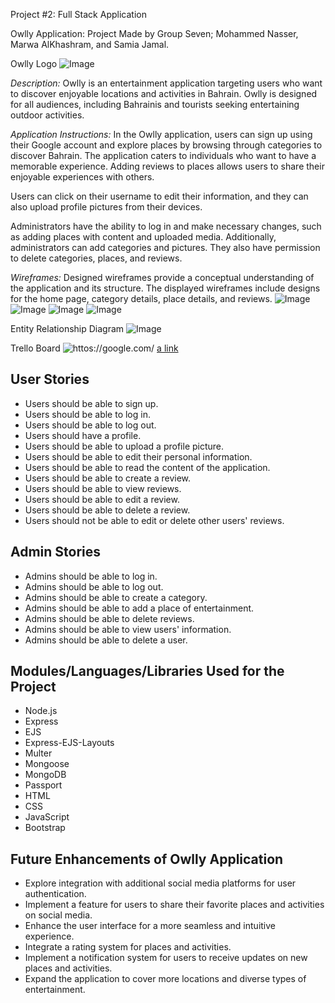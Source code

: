 Project #2: Full Stack Application

Owlly Application:
    Project Made by Group Seven; Mohammed Nasser, Marwa AlKhashram, and Samia Jamal.

Owlly Logo
![Image](./public/images/Owlly-Logo-readme.png)

*Description:*
Owlly is an entertainment application targeting users who want to discover enjoyable locations and activities in Bahrain. Owlly is designed for all audiences, including Bahrainis and tourists seeking entertaining outdoor activities.

*Application Instructions:*
In the Owlly application, users can sign up using their Google account and explore places by browsing through categories to discover Bahrain. The application caters to individuals who want to have a memorable experience. Adding reviews to places allows users to share their enjoyable experiences with others.

Users can click on their username to edit their information, and they can also upload profile pictures from their devices.

Administrators have the ability to log in and make necessary changes, such as adding places with content and uploaded media. Additionally, administrators can add categories and pictures. They also have permission to delete categories, places, and reviews.

*Wireframes:*
Designed wireframes provide a conceptual understanding of the application and its structure. The displayed wireframes include designs for the home page, category details, place details, and reviews.
![Image](./public/images/homepage-readme.png)
![Image](./public/images/restaurant-readme.png)
![Image](./public/images/places-detail-readme.png)
![Image](./public/images/review-readme.png)


Entity Relationship Diagram
![Image](./public/images/Owlly-ERD-readme.drawio.png)

Trello Board
![httos://google.com/](https://trello.com/invite/b/UlNrKvw2/ATTI9c64075675f4b9c53e7bfd428e725b1c8624AFEB/project-2-sei7)
[a link](https://trello.com/invite/b/UlNrKvw2/ATTI9c64075675f4b9c53e7bfd428e725b1c8624AFEB/project-2-sei7)

## User Stories

- Users should be able to sign up.
- Users should be able to log in.
- Users should be able to log out.
- Users should have a profile.
- Users should be able to upload a profile picture.
- Users should be able to edit their personal information.
- Users should be able to read the content of the application.
- Users should be able to create a review.
- Users should be able to view reviews.
- Users should be able to edit a review.
- Users should be able to delete a review.
- Users should not be able to edit or delete other users' reviews.

## Admin Stories

- Admins should be able to log in.
- Admins should be able to log out.
- Admins should be able to create a category.
- Admins should be able to add a place of entertainment.
- Admins should be able to delete reviews.
- Admins should be able to view users' information.
- Admins should be able to delete a user.

## Modules/Languages/Libraries Used for the Project

- Node.js
- Express
- EJS
- Express-EJS-Layouts
- Multer
- Mongoose
- MongoDB
- Passport
- HTML
- CSS
- JavaScript
- Bootstrap

## Future Enhancements of Owlly Application

- Explore integration with additional social media platforms for user authentication.
- Implement a feature for users to share their favorite places and activities on social media.
- Enhance the user interface for a more seamless and intuitive experience.
- Integrate a rating system for places and activities.
- Implement a notification system for users to receive updates on new places and activities.
- Expand the application to cover more locations and diverse types of entertainment.
